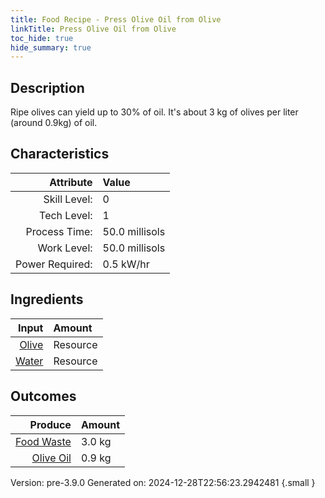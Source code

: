 ```yaml
---
title: Food Recipe - Press Olive Oil from Olive
linkTitle: Press Olive Oil from Olive
toc_hide: true
hide_summary: true
---
```


## Description
Ripe olives can yield up to 30% of oil. It&#39;s about &#10;&#9;&#9;&#9;3 kg of olives per liter (around 0.9kg) of oil.&#10;&#9;&#9;

## Characteristics

| Attribute      | Value |
|--------:|:------|
|Skill Level:|0|
|Tech Level:|1|
|Process Time:|50.0 millisols|
|Work Level:|50.0 millisols|
|Power Required:|0.5 kW/hr|

## Ingredients

| Input      | Amount |
|--------:|:------|
|[Olive](/docs/definitions/resource/olive)|Resource|3.0 kg|
|[Water](/docs/definitions/resource/water)|Resource|0.9 kg|

## Outcomes


| Produce      | Amount |
|--------:|:------|
|[Food Waste](/docs/definitions/resource/food-waste)|3.0 kg|
|[Olive Oil](/docs/definitions/resource/olive-oil)|0.9 kg|


Version: pre-3.9.0 Generated on: 2024-12-28T22:56:23.2942481
{.small }

